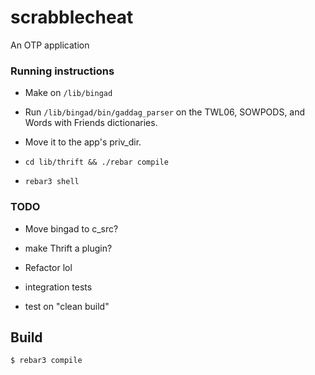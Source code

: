 scrabblecheat
=====

An OTP application

### Running instructions

* Make on `/lib/bingad`

* Run `/lib/bingad/bin/gaddag_parser` on the TWL06, SOWPODS, and Words with
Friends dictionaries.

* Move it to the app's priv\_dir.

* `cd lib/thrift && ./rebar compile`

* `rebar3 shell`

### TODO

* Move bingad to c_src?
* make Thrift a plugin?
* Refactor lol

* integration tests
* test on "clean build"

Build
-----

    $ rebar3 compile
